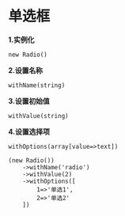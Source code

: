 单选框
===============

**1.实例化**

`new Radio()`

**2.设置名称**

`withName(string)`

**3.设置初始值**

`withValue(string)`

**4.设置选择项**

`withOptions(array[value=>text])`

```
(new Radio())
    ->withName('radio')
    ->withValue(2)
    ->withOptions([
        1=>'单选1',
        2=>'单选2'
    ])
```
